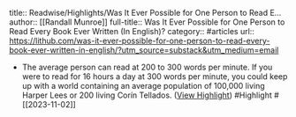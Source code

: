 title:: Readwise/Highlights/Was It Ever Possible for One Person to Read E...
author:: [[Randall Munroe]]
full-title:: Was It Ever Possible for One Person to Read Every Book Ever Written (In English)?
category:: #articles
url:: https://lithub.com/was-it-ever-possible-for-one-person-to-read-every-book-ever-written-in-english/?utm_source=substack&utm_medium=email
- The average person can read at 200 to 300 words per minute. If you were to read for 16 hours a day at 300 words per minute, you could keep up with a world containing an average population of 100,000 living Harper Lees or 200 living Corín Tellados. ([View Highlight](https://read.readwise.io/read/01he7xvm3ak12ck71tbvmn0qma)) #Highlight #[[2023-11-02]]